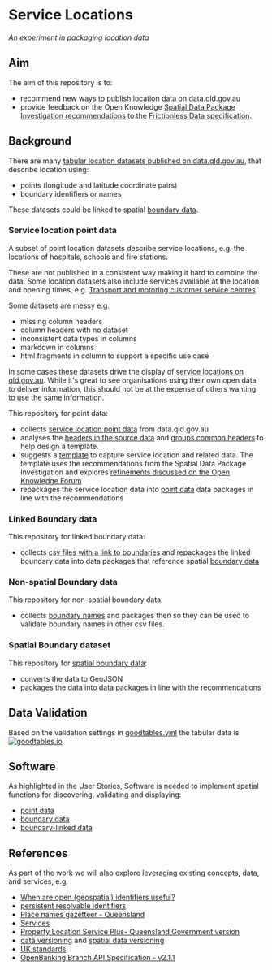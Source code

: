 # Service Locations

*An experiment in packaging location data*

## Aim

The aim of this repository is to:

- recommend new ways to publish location data on data.qld.gov.au
- provide feedback on the Open Knowledge [Spatial Data Package Investigation recommendations](https://research.okfn.org/spatial-data-package-investigation/#recommendations) to the [Frictionless Data specification](https://frictionlessdata.io/specs/).

## Background

There are many [tabular location datasets published on data.qld.gov.au](https://data.qld.gov.au/dataset?q=location), that describe location using:

- points (longitude and latitude coordinate pairs)  
- boundary identifiers or names

These datasets could be linked to spatial [boundary data](/boundary-data/).

### Service location point data

A subset of point location datasets describe service locations, e.g. the locations of hospitals, schools and fire stations.

These are not published in a consistent way making it hard to combine the data. Some location datasets also include services available at the location and opening times, e.g. [Transport and motoring customer service centres](https://data.qld.gov.au/dataset/transport-csc).

Some datasets are messy e.g.

- missing column headers
- column headers with no dataset
- inconsistent data types in columns
- markdown in columns
- html fragments in column to support a specific use case

In some cases these datasets drive the display of [service locations on qld.gov.au](https://www.qld.gov.au/transport/contacts/centres). While it's great to see organisations using their own open data to deliver information, this should not be at the expense of others wanting to use the same information.

This repository for point data:

- collects [service location point data](/service-location-source-data/) from data.qld.gov.au
- analyses the [headers in the source data](/template/header-analysis.csv) and [groups common headers](/template/header-grouping.xls) to help design a template.
- suggests a [template](/template/service-locations/) to capture service location and related data. The template uses the recommendations from the Spatial Data Package Investigation and explores [refinements discussed on the Open Knowledge Forum](https://discuss.okfn.org/t/geo-data-package/6143/25)
- repackages the service location data into [point data](/point-data/) data packages in line with the recommendations

### Linked Boundary data

This repository for linked boundary data:

- collects [csv files with a link to boundaries](/linked-boundary-data/) and repackages the linked boundary data into data packages that reference spatial [boundary data](/boundary-data/)

### Non-spatial Boundary data

This repository for non-spatial boundary data:
- collects [boundary names](/boundary-names/) and packages then so they can be used to validate boundary names in other csv files.

### Spatial Boundary dataset

This repository for [spatial boundary data](/boundary-data/):

- converts the data to GeoJSON
- packages the data into data packages in line with the recommendations

## Data Validation

Based on the validation settings in [goodtables.yml](goodtables.yml) the tabular data is [![goodtables.io](https://goodtables.io/badge/github/Stephen-Gates/service-locations.svg)](https://goodtables.io/github/Stephen-Gates/service-locations)

## Software

As highlighted in the User Stories, Software is needed to implement spatial functions for discovering, validating and displaying:

- [point data](https://github.com/Stephen-Gates/service-locations/blob/master/user-stories/point-data-user-stories.md)
- [boundary data](https://github.com/Stephen-Gates/service-locations/blob/master/user-stories/boundary-data-user-stories.md)
- [boundary-linked data](https://github.com/Stephen-Gates/service-locations/blob/master/user-stories/boundary-linked-data-user-stories.md)

## References

As part of the work we will also explore leveraging existing concepts, data, and services, e.g.

- [When are open (geospatial) identifiers useful?](https://blog.ldodds.com/2018/01/29/when-are-open-geospatial-identifiers-useful/)
- [persistent resolvable identifiers](https://www.gov.uk/government/publications/open-standards-for-government/persistent-resolvable-identifiers)
- [Place names gazetteer - Queensland](http://qldspatial.information.qld.gov.au/catalogue/custom/detail.page?fid={1B19B980-B171-47C1-9AA6-5B95A7158ADC})
- [Services](http://qldspatial.information.qld.gov.au/catalogue/custom/search.page?gp-search-term=region&gp-search-go=)
- [Property Location Service Plus- Queensland Government version](http://qldspatial.information.qld.gov.au/catalogue/custom/detail.page?fid={D77C19E4-5C24-46E4-80C3-244164182572})
- [data versioning](https://www.w3.org/TR/dwbp/#dataVersioning) and [spatial data versioning](https://www.w3.org/TR/sdw-bp/#bp-dataversioning)
- [UK standards](https://www.gov.uk/government/publications/open-standards-for-government/exchange-of-location-point)
- [OpenBanking Branch API Specification - v2.1.1](https://openbanking.atlassian.net/wiki/spaces/DZ/pages/13402282/Branch+API+Specification+-+v2.1.1)
